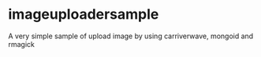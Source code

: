 imageuploadersample
===================

A very simple sample of upload image by using carriverwave, mongoid and rmagick


